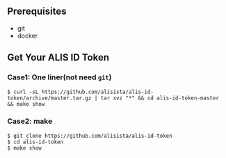 ## Prerequisites

- git
- docker

## Get Your ALIS ID Token

### Case1: One liner(not need `git`)

`$ curl -sL https://github.com/alisista/alis-id-token/archive/master.tar.gz | tar xvz "*" && cd alis-id-token-master && make show`

### Case2: make

```
$ git clone https://github.com/alisista/alis-id-token
$ cd alis-id-token
$ make show
```
